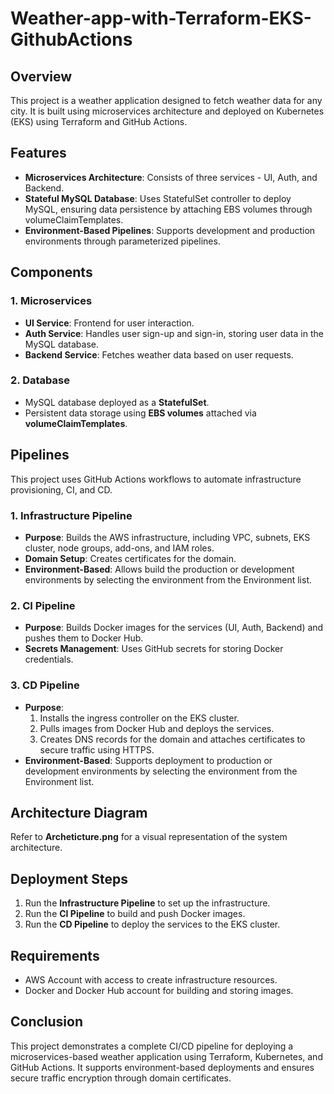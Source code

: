 # Weather-app-with-Terraform-EKS-GithubActions

## Overview
This project is a weather application designed to fetch weather data for any city. It is built using microservices architecture and deployed on Kubernetes (EKS) using Terraform and GitHub Actions.

## Features
- **Microservices Architecture**: Consists of three services - UI, Auth, and Backend.
- **Stateful MySQL Database**: Uses StatefulSet controller to deploy MySQL, ensuring data persistence by attaching EBS volumes through volumeClaimTemplates.
- **Environment-Based Pipelines**: Supports development and production environments through parameterized pipelines.

## Components
### 1. Microservices
- **UI Service**: Frontend for user interaction.
- **Auth Service**: Handles user sign-up and sign-in, storing user data in the MySQL database.
- **Backend Service**: Fetches weather data based on user requests.

### 2. Database
- MySQL database deployed as a **StatefulSet**.
- Persistent data storage using **EBS volumes** attached via **volumeClaimTemplates**.

## Pipelines
This project uses GitHub Actions workflows to automate infrastructure provisioning, CI, and CD.

### 1. Infrastructure Pipeline
- **Purpose**: Builds the AWS infrastructure, including VPC, subnets, EKS cluster, node groups, add-ons, and IAM roles.
- **Domain Setup**: Creates certificates for the domain.
- **Environment-Based**: Allows build the production or development environments by selecting the environment from the Environment list.

### 2. CI Pipeline
- **Purpose**: Builds Docker images for the services (UI, Auth, Backend) and pushes them to Docker Hub.
- **Secrets Management**: Uses GitHub secrets for storing Docker credentials.

### 3. CD Pipeline
- **Purpose**:
  1. Installs the ingress controller on the EKS cluster.
  2. Pulls images from Docker Hub and deploys the services.
  3. Creates DNS records for the domain and attaches certificates to secure traffic using HTTPS.
- **Environment-Based**: Supports deployment to production or development environments by selecting the environment from the Environment list.

## Architecture Diagram
Refer to **Archeticture.png** for a visual representation of the system architecture.

## Deployment Steps
1. Run the **Infrastructure Pipeline** to set up the infrastructure.
2. Run the **CI Pipeline** to build and push Docker images.
3. Run the **CD Pipeline** to deploy the services to the EKS cluster.

## Requirements
- AWS Account with access to create infrastructure resources.
- Docker and Docker Hub account for building and storing images.

## Conclusion
This project demonstrates a complete CI/CD pipeline for deploying a microservices-based weather application using Terraform, Kubernetes, and GitHub Actions. It supports environment-based deployments and ensures secure traffic encryption through domain certificates.

